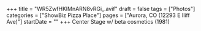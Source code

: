 +++
title = "WR5ZwfHKlMnARN8vRGi_.avif"
draft = false
tags = ["Photos"]
categories = ["ShowBiz Pizza Place"]
pages = ["Aurora, CO (12293 E Iliff Ave)"]
startDate = ""
+++
Center Stage w/ beta cosmetics (1981)
